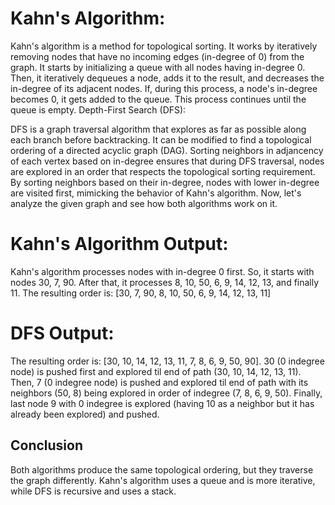 

# Kahn's Algorithm:

Kahn's algorithm is a method for topological sorting. It works by iteratively removing nodes that have no incoming edges (in-degree of 0) from the graph.
It starts by initializing a queue with all nodes having in-degree 0. Then, it iteratively dequeues a node, adds it to the result, and decreases the in-degree of its adjacent nodes.
If, during this process, a node's in-degree becomes 0, it gets added to the queue. This process continues until the queue is empty.
Depth-First Search (DFS):

DFS is a graph traversal algorithm that explores as far as possible along each branch before backtracking. It can be modified to find a topological ordering of a directed acyclic graph (DAG). Sorting neighbors in adjancency of each vertex based on in-degree ensures that during DFS traversal, nodes are explored in an order that respects the topological sorting requirement. By sorting neighbors based on their in-degree, nodes with lower in-degree are visited first, mimicking the behavior of Kahn's algorithm.
Now, let's analyze the given graph and see how both algorithms work on it.
                         
# Kahn's Algorithm Output:

Kahn's algorithm processes nodes with in-degree 0 first. So, it starts with nodes 30, 7, 90.
After that, it processes 8, 10, 50, 6, 9, 14, 12, 13, and finally 11.
The resulting order is: [30, 7, 90, 8, 10, 50, 6, 9, 14, 12, 13, 11]

# DFS Output:
The resulting order is:  [30, 10, 14, 12, 13, 11, 7, 8, 6, 9, 50, 90]. 30 (0 indegree node) is pushed first and explored til end of path (30, 10, 14, 12, 13, 11). Then, 7 (0 indegree node) is pushed and explored til end of path with its neighbors (50, 8) being explored in order of indegree (7, 8, 6, 9, 50). Finally, last node 9 with 0 indegree is explored (having 10 as a neighbor but it has already been explored) and pushed.

## Conclusion
Both algorithms produce the same topological ordering, but they traverse the graph differently. Kahn's algorithm uses a queue and is more iterative, while DFS is recursive and uses a stack.
